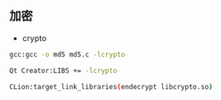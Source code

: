 



## 加密

- crypto

```sh
gcc:gcc -o md5 md5.c -lcrypto

Qt Creator:LIBS += -lcrypto

CLion:target_link_libraries(endecrypt libcrypto.so)

```
